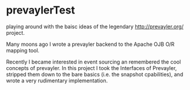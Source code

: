 # prevaylerTest
playing around with the baisc ideas of the legendary http://prevayler.org/ project.

Many moons ago I wrote a prevayler backend to the Apache OJB O/R mapping tool.  

Recently I became interested in event sourcing an remembered the cool concepts of prevayler.
In this project I took the Interfaces of Prevayler, stripped them down to the bare basics (i.e. the snapshot cpabilities), and wrote a very rudimentary implementation.
